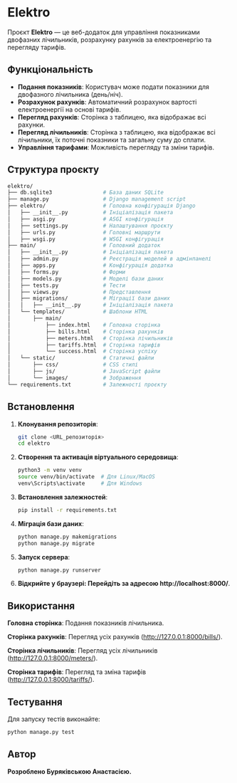 # Elektro

Проєкт **Elektro** — це веб-додаток для управління показниками двофазних лічильників, розрахунку рахунків за електроенергію та перегляду тарифів.

## Функціональність

- **Подання показників**: Користувач може подати показники для двофазного лічильника (день/ніч).
- **Розрахунок рахунків**: Автоматичний розрахунок вартості електроенергії на основі тарифів.
- **Перегляд рахунків**: Сторінка з таблицею, яка відображає всі рахунки.
- **Перегляд лічильників**: Сторінка з таблицею, яка відображає всі лічильники, їх поточні показники та загальну суму до сплати.
- **Управління тарифами**: Можливість перегляду та зміни тарифів.

## Структура проєкту
```bash
elektro/
├── db.sqlite3                # База даних SQLite
├── manage.py                 # Django management script
├── elektro/                  # Головна конфігурація Django
│   ├── __init__.py           # Ініціалізація пакета
│   ├── asgi.py               # ASGI конфігурація
│   ├── settings.py           # Налаштування проєкту
│   ├── urls.py               # Головні маршрути
│   ├── wsgi.py               # WSGI конфігурація
├── main/                     # Головний додаток
│   ├── __init__.py           # Ініціалізація пакета
│   ├── admin.py              # Реєстрація моделей в адмінпанелі
│   ├── apps.py               # Конфігурація додатка
│   ├── forms.py              # Форми
│   ├── models.py             # Моделі бази даних
│   ├── tests.py              # Тести
│   ├── views.py              # Представлення
│   ├── migrations/           # Міграції бази даних
│   │   ├── __init__.py       # Ініціалізація пакета
│   └── templates/            # Шаблони HTML
│       ├── main/
│           ├── index.html    # Головна сторінка
│           ├── bills.html    # Сторінка рахунків
│           ├── meters.html   # Сторінка лічильників
│           ├── tariffs.html  # Сторінка тарифів
│           └── success.html  # Сторінка успіху
│   └── static/               # Статичні файли
│       ├── css/              # CSS стилі
│       ├── js/               # JavaScript файли
│       └── images/           # Зображення
└── requirements.txt          # Залежності проєкту
```


## Встановлення

1. **Клонування репозиторія**:
   ```bash
   git clone <URL_репозиторія>
   cd elektro
   ```

2. **Створення та активація віртуального середовища**:
    ```bash
    python3 -m venv venv
    source venv/bin/activate  # Для Linux/MacOS
    venv\Scripts\activate     # Для Windows
    ```

3. **Встановлення залежностей**:
    ```bash
    pip install -r requirements.txt
    ```

4. **Міграція бази даних**:
    ```bash
    python manage.py makemigrations
    python manage.py migrate
    ```

5. **Запуск сервера**:
    ```bash
    python manage.py runserver
    ```

6. **Відкрийте у браузері: Перейдіть за адресою http://localhost:8000/**.

## Використання

**Головна сторінка**: Подання показників лічильника.

**Сторінка рахунків**: Перегляд усіх рахунків (http://127.0.0.1:8000/bills/).

**Сторінка лічильників**: Перегляд усіх лічильників (http://127.0.0.1:8000/meters/).

**Сторінка тарифів**: Перегляд та зміна тарифів (http://127.0.0.1:8000/tariffs/).

## Тестування
Для запуску тестів виконайте:
```bash
python manage.py test
```

## Автор
**Розроблено Буряківською Анастасією.**
